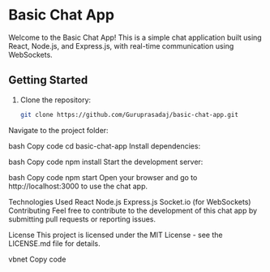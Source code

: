 
# Basic Chat App

Welcome to the Basic Chat App! This is a simple chat application built using React, Node.js, and Express.js, with real-time communication using WebSockets.

## Getting Started

1. Clone the repository:

   ```bash
   git clone https://github.com/Guruprasadaj/basic-chat-app.git
Navigate to the project folder:

bash
Copy code
cd basic-chat-app
Install dependencies:

bash
Copy code
npm install
Start the development server:

bash
Copy code
npm start
Open your browser and go to http://localhost:3000 to use the chat app.

Technologies Used
React
Node.js
Express.js
Socket.io (for WebSockets)
Contributing
Feel free to contribute to the development of this chat app by submitting pull requests or reporting issues.

License
This project is licensed under the MIT License - see the LICENSE.md file for details.

vbnet
Copy code






